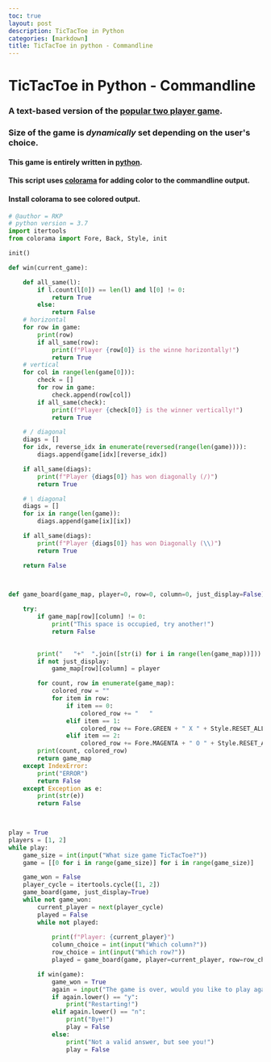 ```yaml
---
toc: true
layout: post
description: TicTacToe in Python
categories: [markdown]
title: TicTacToe in python - Commandline
---
```



# TicTacToe in Python - Commandline


###  A text-based version of the [popular two player game](https://en.wikipedia.org/wiki/Tic-tac-toe).

###  Size of the game is _dynamically_ set depending on the user's choice.

####  This game is entirely written in [python](https://python.org). 

#### This script uses [colorama](https://pypi.org/project/colorama/) for adding color to the commandline output.
#### Install colorama to see colored output.

```python
# @author = RKP
# python version = 3.7
import itertools
from colorama import Fore, Back, Style, init

init()

def win(current_game):

	def all_same(l):
		if l.count(l[0]) == len(l) and l[0] != 0:
			return True
		else:
			return False
	# horizontal
	for row in game:
		print(row)
		if all_same(row):
			print(f"Player {row[0]} is the winne horizontally!")
			return True
	# vertical
	for col in range(len(game[0])):
		check = []
		for row in game:
			check.append(row[col])
		if all_same(check):
			print(f"Player {check[0]} is the winner vertically!")
			return True

	# / diagonal
	diags = []
	for idx, reverse_idx in enumerate(reversed(range(len(game)))):
		diags.append(game[idx][reverse_idx])

	if all_same(diags):
		print(f"Player {diags[0]} has won diagonally (/)")
		return True

	# \ diagonal
	diags = []
	for ix in range(len(game)):
		diags.append(game[ix][ix])

	if all_same(diags):
		print(f"Player {diags[0]} has won Diagonally (\\)")
		return True

	return False



def game_board(game_map, player=0, row=0, column=0, just_display=False):
	
	try:
		if game_map[row][column] != 0:
			print("This space is occupied, try another!")
			return False
		

		print("   "+"  ".join([str(i) for i in range(len(game_map))]))
		if not just_display:
			game_map[row][column] = player

		for count, row in enumerate(game_map):
			colored_row = ""
			for item in row:
				if item == 0:
					colored_row += "   "
				elif item == 1:
					colored_row += Fore.GREEN + " X " + Style.RESET_ALL
				elif item == 2:
					colored_row += Fore.MAGENTA + " O " + Style.RESET_ALL
		print(count, colored_row)
		return game_map
	except IndexError:
		print("ERROR")
		return False
	except Exception as e:
		print(str(e))
		return False
        


play = True
players = [1, 2]
while play:
	game_size = int(input("What size game TicTacToe?"))
	game = [[0 for i in range(game_size)] for i in range(game_size)]

	game_won = False
	player_cycle = itertools.cycle([1, 2])
	game_board(game, just_display=True)
	while not game_won:
		current_player = next(player_cycle)
		played = False
		while not played:
			
			print(f"Player: {current_player}")
			column_choice = int(input("Which column?"))
			row_choice = int(input("Which row?"))
			played = game_board(game, player=current_player, row=row_choice, column=column_choice)

		if win(game):
			game_won = True
			again = input("The game is over, would you like to play again? (y/n)")
			if again.lower() == "y":
				print("Restarting!")
			elif again.lower() == "n":
				print("Bye!")
				play = False
			else:
				print("Not a valid answer, but see you!")
				play = False

```






